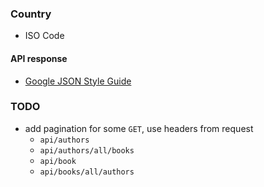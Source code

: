 ### Country

- ISO Code

#### API response

- [Google JSON Style Guide](https://google.github.io/styleguide/jsoncstyleguide.xml)

### TODO

- add pagination for some `GET`, use headers from request
  - `api/authors`
  - `api/authors/all/books`
  - `api/book`
  - `api/books/all/authors`
